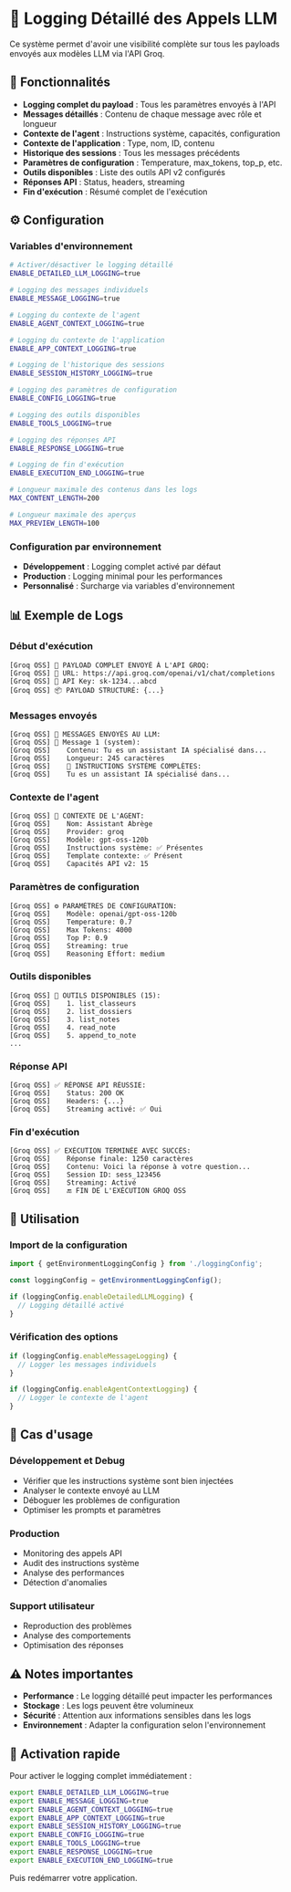 # 🎯 Logging Détaillé des Appels LLM

Ce système permet d'avoir une visibilité complète sur tous les payloads envoyés aux modèles LLM via l'API Groq.

## 🚀 Fonctionnalités

- **Logging complet du payload** : Tous les paramètres envoyés à l'API
- **Messages détaillés** : Contenu de chaque message avec rôle et longueur
- **Contexte de l'agent** : Instructions système, capacités, configuration
- **Contexte de l'application** : Type, nom, ID, contenu
- **Historique des sessions** : Tous les messages précédents
- **Paramètres de configuration** : Temperature, max_tokens, top_p, etc.
- **Outils disponibles** : Liste des outils API v2 configurés
- **Réponses API** : Status, headers, streaming
- **Fin d'exécution** : Résumé complet de l'exécution

## ⚙️ Configuration

### Variables d'environnement

```bash
# Activer/désactiver le logging détaillé
ENABLE_DETAILED_LLM_LOGGING=true

# Logging des messages individuels
ENABLE_MESSAGE_LOGGING=true

# Logging du contexte de l'agent
ENABLE_AGENT_CONTEXT_LOGGING=true

# Logging du contexte de l'application
ENABLE_APP_CONTEXT_LOGGING=true

# Logging de l'historique des sessions
ENABLE_SESSION_HISTORY_LOGGING=true

# Logging des paramètres de configuration
ENABLE_CONFIG_LOGGING=true

# Logging des outils disponibles
ENABLE_TOOLS_LOGGING=true

# Logging des réponses API
ENABLE_RESPONSE_LOGGING=true

# Logging de fin d'exécution
ENABLE_EXECUTION_END_LOGGING=true

# Longueur maximale des contenus dans les logs
MAX_CONTENT_LENGTH=200

# Longueur maximale des aperçus
MAX_PREVIEW_LENGTH=100
```

### Configuration par environnement

- **Développement** : Logging complet activé par défaut
- **Production** : Logging minimal pour les performances
- **Personnalisé** : Surcharge via variables d'environnement

## 📊 Exemple de Logs

### Début d'exécution
```
[Groq OSS] 🚀 PAYLOAD COMPLET ENVOYÉ À L'API GROQ:
[Groq OSS] 📍 URL: https://api.groq.com/openai/v1/chat/completions
[Groq OSS] 🔑 API Key: sk-1234...abcd
[Groq OSS] 📦 PAYLOAD STRUCTURÉ: {...}
```

### Messages envoyés
```
[Groq OSS] 💬 MESSAGES ENVOYÉS AU LLM:
[Groq OSS] 📝 Message 1 (system):
[Groq OSS]    Contenu: Tu es un assistant IA spécialisé dans...
[Groq OSS]    Longueur: 245 caractères
[Groq OSS]    🎯 INSTRUCTIONS SYSTÈME COMPLÈTES:
[Groq OSS]    Tu es un assistant IA spécialisé dans...
```

### Contexte de l'agent
```
[Groq OSS] 🤖 CONTEXTE DE L'AGENT:
[Groq OSS]    Nom: Assistant Abrège
[Groq OSS]    Provider: groq
[Groq OSS]    Modèle: gpt-oss-120b
[Groq OSS]    Instructions système: ✅ Présentes
[Groq OSS]    Template contexte: ✅ Présent
[Groq OSS]    Capacités API v2: 15
```

### Paramètres de configuration
```
[Groq OSS] ⚙️ PARAMÈTRES DE CONFIGURATION:
[Groq OSS]    Modèle: openai/gpt-oss-120b
[Groq OSS]    Temperature: 0.7
[Groq OSS]    Max Tokens: 4000
[Groq OSS]    Top P: 0.9
[Groq OSS]    Streaming: true
[Groq OSS]    Reasoning Effort: medium
```

### Outils disponibles
```
[Groq OSS] 🔧 OUTILS DISPONIBLES (15):
[Groq OSS]    1. list_classeurs
[Groq OSS]    2. list_dossiers
[Groq OSS]    3. list_notes
[Groq OSS]    4. read_note
[Groq OSS]    5. append_to_note
...
```

### Réponse API
```
[Groq OSS] ✅ RÉPONSE API RÉUSSIE:
[Groq OSS]    Status: 200 OK
[Groq OSS]    Headers: {...}
[Groq OSS]    Streaming activé: ✅ Oui
```

### Fin d'exécution
```
[Groq OSS] ✅ EXÉCUTION TERMINÉE AVEC SUCCÈS:
[Groq OSS]    Réponse finale: 1250 caractères
[Groq OSS]    Contenu: Voici la réponse à votre question...
[Groq OSS]    Session ID: sess_123456
[Groq OSS]    Streaming: Activé
[Groq OSS]    🔚 FIN DE L'EXÉCUTION GROQ OSS
```

## 🔧 Utilisation

### Import de la configuration
```typescript
import { getEnvironmentLoggingConfig } from './loggingConfig';

const loggingConfig = getEnvironmentLoggingConfig();

if (loggingConfig.enableDetailedLLMLogging) {
  // Logging détaillé activé
}
```

### Vérification des options
```typescript
if (loggingConfig.enableMessageLogging) {
  // Logger les messages individuels
}

if (loggingConfig.enableAgentContextLogging) {
  // Logger le contexte de l'agent
}
```

## 🎯 Cas d'usage

### Développement et Debug
- Vérifier que les instructions système sont bien injectées
- Analyser le contexte envoyé au LLM
- Déboguer les problèmes de configuration
- Optimiser les prompts et paramètres

### Production
- Monitoring des appels API
- Audit des instructions système
- Analyse des performances
- Détection d'anomalies

### Support utilisateur
- Reproduction des problèmes
- Analyse des comportements
- Optimisation des réponses

## ⚠️ Notes importantes

- **Performance** : Le logging détaillé peut impacter les performances
- **Stockage** : Les logs peuvent être volumineux
- **Sécurité** : Attention aux informations sensibles dans les logs
- **Environnement** : Adapter la configuration selon l'environnement

## 🚀 Activation rapide

Pour activer le logging complet immédiatement :

```bash
export ENABLE_DETAILED_LLM_LOGGING=true
export ENABLE_MESSAGE_LOGGING=true
export ENABLE_AGENT_CONTEXT_LOGGING=true
export ENABLE_APP_CONTEXT_LOGGING=true
export ENABLE_SESSION_HISTORY_LOGGING=true
export ENABLE_CONFIG_LOGGING=true
export ENABLE_TOOLS_LOGGING=true
export ENABLE_RESPONSE_LOGGING=true
export ENABLE_EXECUTION_END_LOGGING=true
```

Puis redémarrer votre application. 